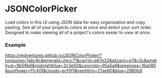 # JSONColorPicker
Load colors in this UI using JSON data for easy organization and copy pasting.  See all of your projects colors at once and select your sort order.  Designed to make viewing all of a project's colors easier to view at once.

### Example
https://redventures.github.io/JSONColorPicker/?turquoise=1abc9c&emerald=2ecc71&carrot=e67e22&alizarin=e74c3c&amethyst=9b59b6&midnightblue=2c3e50&concrete=95a5a6&greensea=16a085&sunflower=f1c40f&clouds=ecf0f1&nephtiris=27ae60&blue=2980b9

